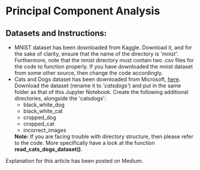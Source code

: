 <h1>Principal Component Analysis</h1>
<h2>Datasets and Instructions:</h2>
<ul>
  <li>MNIST dataset has been downloaded from Kaggle. Download it, and for the sake of clarity, ensure that the name of the directory is <i>'mnist'</i>. Furthermore, note that the mnist directory must contain two .csv files for the code to function properly. If you have downloaded the mnist dataset from some other source, then change the code accordingly.</li>
  <li>Cats and Dogs dataset has been downloaded from Microsoft, <a href="https://www.microsoft.com/en-us/download/details.aspx?id=54765">here</a>. Download the dataset (rename it to <i>'catsdogs'</i>) and put in the same folder as that of this Jupyter Notebook. Create the following additional directories, alongside the 'catsdogs':
  <ul>
    <li>black_white_dog</li>
    <li>black_white_cat</li>
    <li>cropped_dog</li>
    <li>cropped_cat</li>
    <li>incorrect_images</li>
  </ul><b>Note:</b> If you are facing trouble with directory structure, then please refer to the code. More specifically have a look at the function <b>read_cats_dogs_dataset()</b>.</li>
</ul>
<p>Explanation for this article has been posted on Medium.</p>
